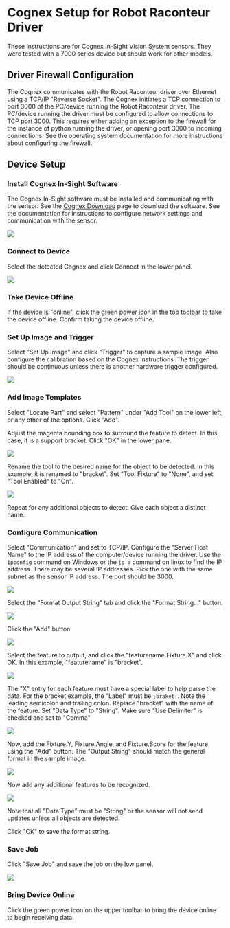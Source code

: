 # Cognex Setup for Robot Raconteur Driver

These instructions are for Cognex In-Sight Vision System sensors. They were tested with a 7000 series
device but should work for other models.

## Driver Firewall Configuration

The Cognex communicates with the Robot Raconteur driver over Ethernet using a TCP/IP "Reverse Socket". The
Cognex initiates a TCP connection to port 3000 of the PC/device running the Robot Raconteur driver.
The PC/device running the driver must be configured to allow connections to TCP port 3000. This requires
either adding an exception to the firewall for the instance of python running the driver, or opening
port 3000 to incoming connections. See the operating system documentation for more instructions about
configuring the firewall.

## Device Setup

### Install Cognex In-Sight Software

The Cognex In-Sight software must be installed and communicating with the sensor. See the
[Cognex Download](https://support.cognex.com/en/downloads/in-sight/software-firmware) page to download the
software. See the documentation for instructions to configure network settings and communication with the sensor.

![](images/ip_lookup.png)

### Connect to Device

Select the detected Cognex and click Connect in the lower panel.

![](images/cognex_connect.png)

### Take Device Offline

If the device is "online", click the green power icon in the top toolbar to take the device offline. Confirm
taking the device offline.

### Set Up Image and Trigger

Select "Set Up Image" and click "Trigger" to capture a sample image. Also configure the calibration based on the
Cognex instructions. The trigger should be continuous unless there is another hardware trigger configured.

![](images/cognex_setup_image.png)

### Add Image Templates

Select "Locate Part" and select "Pattern" under "Add Tool" on the lower left, or any other of the options. Click "Add".

Adjust the magenta bounding box to surround the feature to detect. In this case, it is a support bracket. Click "OK" in the lower pane.

![](images/cognex_pattern.png)

Rename the tool to the desired name for the object to be detected. In this example, it is renamed to "bracket". Set "Tool Fixture" to "None", and set "Tool Enabled" to "On".

![](images/cognex_tool_name.png)

Repeat for any additional objects to detect. Give each object a distinct name.

### Configure Communication

Select "Communication" and set to TCP/IP. Configure the "Server Host Name" to the IP address of the
computer/device running the driver. Use the `ipconfig` command on Windows or the `ip a` command on linux
to find the IP address. There may be several IP addresses. Pick the one with the same subnet as the
sensor IP address. The port should be 3000.

![](images/cognex_communication.png)

Select the "Format Output String" tab and click the "Format String..." button.

![](images/cognex_string1.png)

Click the "Add" button.

![](images/cognex_string2.png)

Select the feature to output, and click the "featurename.Fixture.X" and click OK. In this example, "featurename" is "bracket".

![](images/cognex_string3.png)

The "X" entry for each feature must have a special label to help parse the data. For the bracket example, the "Label" must be `;braket:`. Note the leading semicolon and trailing colon. Replace "bracket" with the name of the feature. Set "Data Type" to "String". Make sure "Use Delimiter" is checked and set to "Comma"

![](images/congex_string4.png)

Now, add the Fixture.Y, Fixture.Angle, and Fixture.Score for the feature using the "Add" button. The "Output String" should match the general format in the sample image.

![](images/cognex_string5.png)

Now add any additional features to be recognized.

![](images/cognex_string6.png)

Note that all "Data Type" must be "String" or the sensor will not send updates unless all objects are detected.

Click "OK" to save the format string.

### Save Job

Click "Save Job" and save the job on the low panel.

![](images/cognex_save_job.png)

### Bring Device Online

Click the green power icon on the upper toolbar to bring the device online to begin receiving data.
